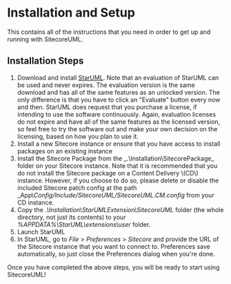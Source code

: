 # Installation and Setup

This contains all of the instructions that you need in order to get up and running with SitecoreUML.

## Installation Steps

1. Download and install [StarUML](http://staruml.io/). Note that an evaluation of StarUML can be used and never expires. The evaluation version is the same download and has all of the same features as an unlocked version. The only difference is that you have to click an "Evaluate" button every now and then. StarUML does request that you purchase a license, if intending to use the software continuously. Again, evaluation licenses do not expire and have all of the same features as the licensed version, so feel free to try the software out and make your own decision on the licensing, based on how you plan to use it.
2. Install a new Sitecore instance or ensure that you have access to install packages on an existing instance
3. Install the Sitecore Package from the _.\Installation\SitecorePackage\_ folder on your Sitecore instance. Note that it is recommended that you do not install the Sitecore package on a Content Delivery \\(CD\\) instance. However, if you choose to do so, please delete or disable the included Sitecore patch config at the path _App\\_Config/Include/SitecoreUML/SitecoreUML.CM.config_ from your CD instance.
4. Copy the _.\Installation\StarUMLExtension\SitecoreUML_ folder \(the whole directory, not just its contents\) to your _%APPDATA%\StarUML\extensions\user_ folder.
5. Launch StarUML
6. In StarUML, go to _File_ &gt; _Preferences_ &gt; _Sitecore_ and provide the URL of the Sitecore instance that you want to connect to. Preferences save automatically, so just close the Preferences dialog when you're done. 

Once you have completed the above steps, you will be ready to start using SitecoreUML!


